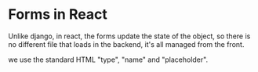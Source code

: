 # Forms in React

Unlike django, in react, the forms update the state of the object, so there is no different file that loads in the backend, it's all managed from the front.

we use the standard HTML "type", "name" and "placeholder".